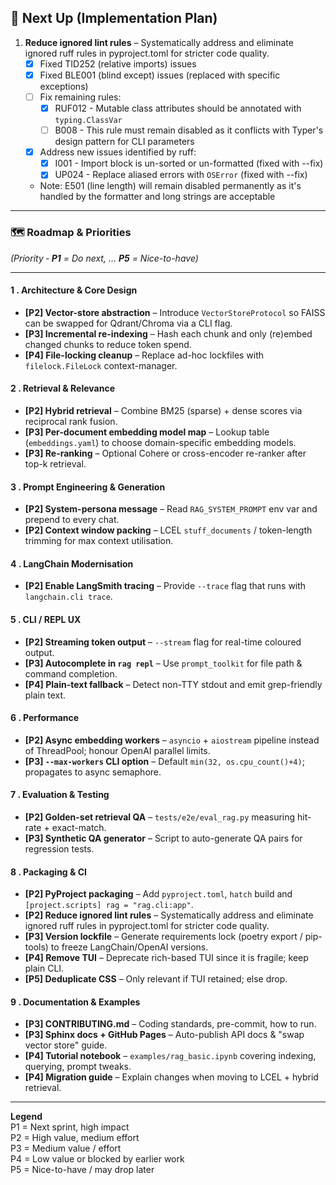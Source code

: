 ## 🚀 Next Up (Implementation Plan)

1. **Reduce ignored lint rules** – Systematically address and eliminate ignored ruff rules in pyproject.toml for stricter code quality.
   - [x] Fixed TID252 (relative imports) issues
   - [x] Fixed BLE001 (blind except) issues (replaced with specific exceptions)
   - [ ] Fix remaining rules:
     - [x] RUF012 - Mutable class attributes should be annotated with `typing.ClassVar`
     - [ ] B008 - This rule must remain disabled as it conflicts with Typer's design pattern for CLI parameters
   - [x] Address new issues identified by ruff:
     - [x] I001 - Import block is un-sorted or un-formatted (fixed with --fix)
     - [x] UP024 - Replace aliased errors with `OSError` (fixed with --fix)
   - Note: E501 (line length) will remain disabled permanently as it's handled by the formatter and long strings are acceptable


---

### 🗺️ Roadmap & Priorities  
*(Priority ‑ **P1** = Do next, … **P5** = Nice-to-have)*

---


#### 1 . Architecture & Core Design
- **[P2] Vector-store abstraction** – Introduce `VectorStoreProtocol` so FAISS can be swapped for Qdrant/Chroma via a CLI flag.
- **[P3] Incremental re-indexing** – Hash each chunk and only (re)embed changed chunks to reduce token spend.
- **[P4] File-locking cleanup** – Replace ad-hoc lockfiles with `filelock.FileLock` context-manager.

#### 2 . Retrieval & Relevance
- **[P2] Hybrid retrieval** – Combine BM25 (sparse) + dense scores via reciprocal rank fusion.
- **[P3] Per-document embedding model map** – Lookup table (`embeddings.yaml`) to choose domain-specific embedding models.
- **[P3] Re-ranking** – Optional Cohere or cross-encoder re-ranker after top-k retrieval.

#### 3 . Prompt Engineering & Generation
- **[P2] System-persona message** – Read `RAG_SYSTEM_PROMPT` env var and prepend to every chat.
- **[P2] Context window packing** – LCEL `stuff_documents` / token-length trimming for max context utilisation.

#### 4 . LangChain Modernisation
- **[P2] Enable LangSmith tracing** – Provide `--trace` flag that runs with `langchain.cli trace`.

#### 5 . CLI / REPL UX
- **[P2] Streaming token output** – `--stream` flag for real-time coloured output.
- **[P3] Autocomplete in `rag repl`** – Use `prompt_toolkit` for file path & command completion.
- **[P4] Plain-text fallback** – Detect non-TTY stdout and emit grep-friendly plain text.

#### 6 . Performance
- **[P2] Async embedding workers** – `asyncio` + `aiostream` pipeline instead of ThreadPool; honour OpenAI parallel limits.
- **[P3] `--max-workers` CLI option** – Default `min(32, os.cpu_count()+4)`; propagates to async semaphore.

#### 7 . Evaluation & Testing
- **[P2] Golden-set retrieval QA** – `tests/e2e/eval_rag.py` measuring hit-rate + exact-match.
- **[P3] Synthetic QA generator** – Script to auto-generate QA pairs for regression tests.

#### 8 . Packaging & CI
- **[P2] PyProject packaging** – Add `pyproject.toml`, `hatch` build and `[project.scripts] rag = "rag.cli:app"`.
- **[P2] Reduce ignored lint rules** – Systematically address and eliminate ignored ruff rules in pyproject.toml for stricter code quality.
- **[P3] Version lockfile** – Generate requirements lock (poetry export / pip-tools) to freeze LangChain/OpenAI versions.
- **[P4] Remove TUI** – Deprecate rich-based TUI since it is fragile; keep plain CLI.
- **[P5] Deduplicate CSS** – Only relevant if TUI retained; else drop.

#### 9 . Documentation & Examples
- **[P3] CONTRIBUTING.md** – Coding standards, pre-commit, how to run.
- **[P3] Sphinx docs + GitHub Pages** – Auto-publish API docs & "swap vector store" guide.
- **[P4] Tutorial notebook** – `examples/rag_basic.ipynb` covering indexing, querying, prompt tweaks.
- **[P4] Migration guide** – Explain changes when moving to LCEL + hybrid retrieval.

---

**Legend**  
P1 = Next sprint, high impact  
P2 = High value, medium effort  
P3 = Medium value / effort  
P4 = Low value or blocked by earlier work  
P5 = Nice-to-have / may drop later

